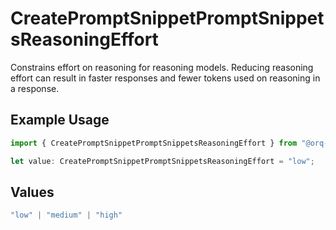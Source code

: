 # CreatePromptSnippetPromptSnippetsReasoningEffort

Constrains effort on reasoning for reasoning models. Reducing reasoning effort can result in faster responses and fewer tokens used on reasoning in a response.

## Example Usage

```typescript
import { CreatePromptSnippetPromptSnippetsReasoningEffort } from "@orq-ai/node/models/operations";

let value: CreatePromptSnippetPromptSnippetsReasoningEffort = "low";
```

## Values

```typescript
"low" | "medium" | "high"
```